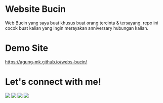 # Website Bucin
Web Bucin yang saya buat khusus buat orang tercinta &amp; tersayang.
repo ini cocok buat kalian yang ingin merayakan anniversary hubungan kalian.

# Demo Site
 <a target="_blank" href="https://agung-mk.github.io/webs-bucin/">https://agung-mk.github.io/webs-bucin/</a> 
 
# Let's connect with me!
<p>
    <a href="https://agungdev.my.id" target="_blank"><img src="https://img.shields.io/badge/Website-https://wafarifki.github.io-blue?" /></a>
    <a href="https://www.linkedin.com/in/wafarifqi/" target="_blank"><img src="https://img.shields.io/badge/Linkedin-WafaRifqiAnafin_-blue" /></a>
    <a href="https://facebook.com/wafarifkianafin" target="_blank"><img src="https://img.shields.io/badge/Facebook-wafarifkianafin-blue" /></a>
    <a href="https://instagram.com/wafarifki_" target="_blank"><img src="https://img.shields.io/badge/Instagram-@wafarifki_-blue" /></a>
</p> 
